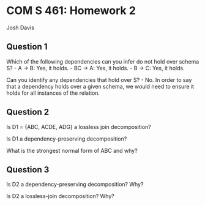 COM S 461: Homework 2
=====================

Josh Davis

## Question 1

Which of the following dependencies can you infer do not hold over schema S?
    - A -> B: Yes, it holds.
    - BC -> A: Yes, it holds.
    - B -> C: Yes, it holds.

Can you identify any dependencies that hold over S?
    - No. In order to say that a dependency holds over a given schema, we would
      need to ensure it holds for all instances of the relation.

## Question 2

Is D1 = {ABC, ACDE, ADG} a lossless join decomposition?

Is D1 a dependency-preserving decomposition?

What is the strongest normal form of ABC and why?

## Question 3

Is D2 a dependency-preserving decomposition? Why?

Is D2 a lossless-join decomposition? Why?
